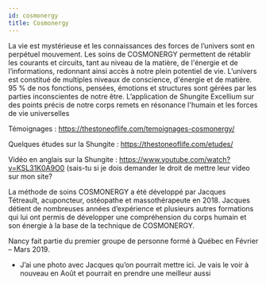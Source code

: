 ```yaml
---
id: cosmonergy
title: Cosmonergy
---
```


La vie est mystérieuse et les connaissances des forces de l’univers sont en perpétuel mouvement. Les soins de COSMONERGY permettent de rétablir les courants et circuits, tant au niveau de la matière, de l'énergie et de l’informations, redonnant ainsi accès à notre plein potentiel de vie.
L’univers est constitué de multiples niveaux de conscience, d'énergie et de matière. 95 % de nos fonctions, pensées, émotions et structures sont gérées par les parties inconscientes de notre être. L’application de Shungite Excellium sur des points précis de notre corps remets en résonance l'humain et les forces de vie universelles

Témoignages : https://thestoneoflife.com/temoignages-cosmonergy/

Quelques études sur la Shungite : https://thestoneoflife.com/etudes/

Vidéo en anglais sur la Shungite : https://www.youtube.com/watch?v=KSL31K0A9O0
(sais-tu si je dois demander le droit de mettre leur video sur mon site?

La méthode de soins COSMONERGY a été développé par Jacques Tétreault, acuponcteur, ostéopathe et massothérapeute en 2018. Jacques détient de nombreuses années d’expérience et plusieurs autres formations qui lui ont permis de développer une compréhension du corps humain et son énergie à la base de la technique de COSMONERGY.

Nancy fait partie du premier groupe de personne formé à Québec en Février – Mars 2019.

- J’ai une photo avec Jacques qu’on pourrait mettre ici. Je vais le voir à nouveau en Août et pourrait en prendre une meilleur aussi
